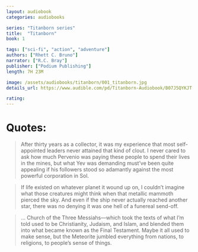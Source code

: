 ```yaml
---
layout: audiobook
categories: audiobooks

series: "Titanborn series"
title:  "Titanborn"
book: 1

tags: ["sci-fi", "action", "adventure"]
authors: ["Rhett C. Bruno"]
narrator: ["R.C. Bray"]
publisher: ["Podium Publishing"]
length: 7H 23M

image: /assets/audiobooks/titanborn/001_titanborn.jpg
details_url: https://www.audible.com/pd/Titanborn-Audiobook/B07J5QYKJT

rating: 
---
```



# Quotes: 

> After thirty years as a collector, it was my experience that most self-appointed leaders never attained that kind of clout. I never cared to ask how much Pervenio was paying these people to spend their lives in the mines, but what Yev was demanding must’ve been quite appealing if his followers stood so adamantly against the most powerful corporation in Sol.

> If life existed on whatever planet it wound up on, I couldn’t imagine what those creatures might think when that metallic mammoth pierced the sky. And even if the ship never actually reached another star, there was no denying it was one hell of a funereal send-off.

>  ... Church of the Three Messiahs—which took the texts of what I’m told used to be Christianity, Judaism, and Islam, and blended them into what became known as the Final Testament. Maybe it all used to make sense, but the Meteorite jumbled everything from nations, to religions, to people’s sense of things.
